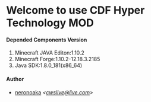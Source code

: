 # Welcome to use CDF Hyper Technology MOD

#### Depended Components Version
1. Minecraft JAVA Editon:1.10.2
1. Minecraft Forge:1.10.2-12.18.3.2185
1. Java SDK:1.8.0_181(x86_64)

#### Author
- [neronoaka](https://github.com/neronoaka/)  *&lt;cwslive@live.com&gt;*
